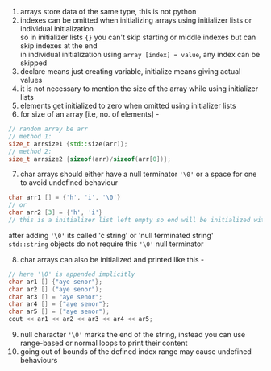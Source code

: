 1. arrays store data of the same type, this is not python
2. indexes can be omitted when initializing arrays using initializer lists or individual initialization\
so in initializer lists `{}` you can't skip starting or middle indexes but can skip indexes at the end\
in individual initialization using `array [index] = value`, any index can be skipped
3. declare means just creating variable, initialize means giving actual values
4. it is not necessary to mention the size of the array while using initializer lists
5. elements get initialized to zero when omitted using initializer lists
6. for size of an array [i.e, no. of elements] -
```cpp
// random array be arr
// method 1:
size_t arrsize1 {std::size(arr)};
// method 2:
size_t arrsize2 {sizeof(arr)/sizeof(arr[0])};
```
7. char arrays should either have a null terminator `'\0'` or a space for one to avoid undefined behaviour
```cpp
char arr1 [] = {'h', 'i', '\0'}
// or 
char arr2 [3] = {'h', 'i'}
// this is a initializer list left empty so end will be initialized with 0 version of character i.e, '\0'
``` 
after adding `'\0'` its called 'c string' or 'null terminated string'\
`std::string` objects do not require this `'\0'` null terminator

8. char arrays can also be initialized and printed like this -
```cpp
// here '\0' is appended implicitly
char ar1 [] {"aye senor"};
char ar2 [] ("aye senor");
char ar3 [] = "aye senor";
char ar4 [] = {"aye senor"};
char ar5 [] = ("aye senor");
cout << ar1 << ar2 << ar3 << ar4 << ar5;
```
9. null character `'\0'` marks the end of the string, instead you can use range-based or normal loops to print their content
10. going out of bounds of the defined index range may cause undefined behaviours